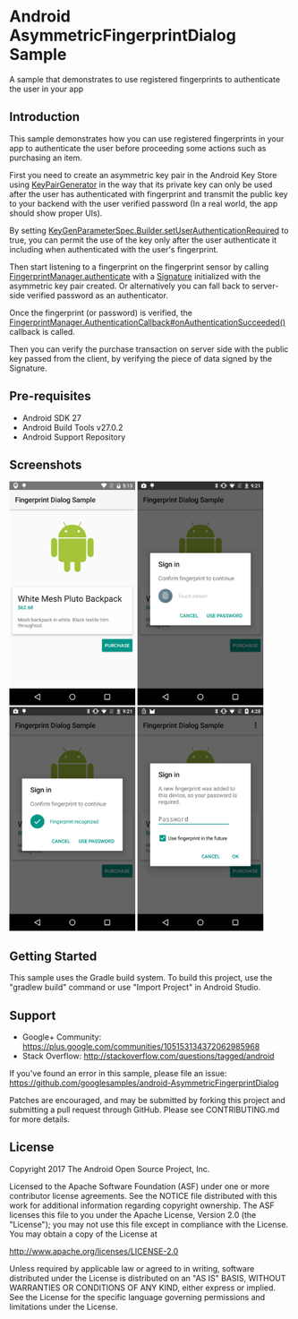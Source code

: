 
Android AsymmetricFingerprintDialog Sample
===================================

A sample that demonstrates to use registered fingerprints to authenticate the user in your app

Introduction
------------

This sample demonstrates how you can use registered fingerprints in your app to authenticate the
user before proceeding some actions such as purchasing an item.

First you need to create an asymmetric key pair in the Android Key Store using [KeyPairGenerator][1]
in the way that its private key can only be used after the user has authenticated with fingerprint
and transmit the public key to your backend with the user verified password (In a real world, the
app should show proper UIs).

By setting [KeyGenParameterSpec.Builder.setUserAuthenticationRequired][2] to true, you can permit the
use of the key only after the user authenticate it including when authenticated with the user's
fingerprint.

Then start listening to a fingerprint on the fingerprint sensor by calling
[FingerprintManager.authenticate][3] with a [Signature][4] initialized with the asymmetric key pair
created. Or alternatively you can fall back to server-side verified password as an authenticator.

Once the fingerprint (or password) is verified, the
[FingerprintManager.AuthenticationCallback#onAuthenticationSucceeded()][5] callback is called.

Then you can verify the purchase transaction on server side with the public key passed from the
client, by verifying the piece of data signed by the Signature.

[1]: https://developer.android.com/reference/java/security/KeyPairGenerator.html
[2]: https://developer.android.com/reference/android/security/keystore/KeyGenParameterSpec.Builder.html#setUserAuthenticationRequired%28boolean%29
[3]: https://developer.android.com/reference/android/hardware/fingerprint/FingerprintManager.html#authenticate%28android.hardware.fingerprint.FingerprintManager.CryptoObject,%20android.os.CancellationSignal,%20int,%20android.hardware.fingerprint.FingerprintManager.AuthenticationCallback,%20android.os.Handler%29
[4]: https://developer.android.com/reference/java/security/Signature.html
[5]: https://developer.android.com/reference/android/hardware/fingerprint/FingerprintManager.AuthenticationCallback.html#onAuthenticationSucceeded%28android.hardware.fingerprint.FingerprintManager.AuthenticationResult%29

Pre-requisites
--------------

- Android SDK 27
- Android Build Tools v27.0.2
- Android Support Repository

Screenshots
-------------

<img src="screenshots/1-purchase-screen.png" height="400" alt="Screenshot"/> <img src="screenshots/2-fingerprint-dialog.png" height="400" alt="Screenshot"/> <img src="screenshots/3-fingerprint-authenticated.png" height="400" alt="Screenshot"/> <img src="screenshots/4-new-fingerprint-enrolled.png" height="400" alt="Screenshot"/> 

Getting Started
---------------

This sample uses the Gradle build system. To build this project, use the
"gradlew build" command or use "Import Project" in Android Studio.

Support
-------

- Google+ Community: https://plus.google.com/communities/105153134372062985968
- Stack Overflow: http://stackoverflow.com/questions/tagged/android

If you've found an error in this sample, please file an issue:
https://github.com/googlesamples/android-AsymmetricFingerprintDialog

Patches are encouraged, and may be submitted by forking this project and
submitting a pull request through GitHub. Please see CONTRIBUTING.md for more details.

License
-------

Copyright 2017 The Android Open Source Project, Inc.

Licensed to the Apache Software Foundation (ASF) under one or more contributor
license agreements.  See the NOTICE file distributed with this work for
additional information regarding copyright ownership.  The ASF licenses this
file to you under the Apache License, Version 2.0 (the "License"); you may not
use this file except in compliance with the License.  You may obtain a copy of
the License at

http://www.apache.org/licenses/LICENSE-2.0

Unless required by applicable law or agreed to in writing, software
distributed under the License is distributed on an "AS IS" BASIS, WITHOUT
WARRANTIES OR CONDITIONS OF ANY KIND, either express or implied.  See the
License for the specific language governing permissions and limitations under
the License.
